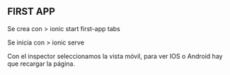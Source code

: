 ## FIRST APP
Se crea con > ionic start first-app tabs

Se inicia con > ionic serve

Con el inspector seleccionamos la vista móvil, para ver IOS o Android hay que recargar la página.